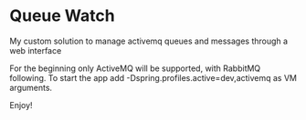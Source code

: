 # Queue Watch
My custom solution to manage activemq queues and messages through a web interface

For the beginning only ActiveMQ will be supported, with RabbitMQ following.
To start the app add -Dspring.profiles.active=dev,activemq as VM arguments.

Enjoy!
